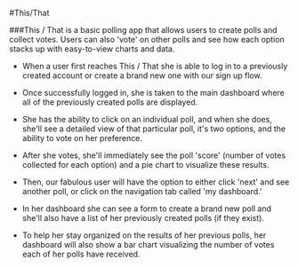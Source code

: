 #This/That

###This / That is a basic polling app that allows users to create polls and collect votes. Users can also 'vote' on other polls and see how each option stacks up with easy-to-view charts and data.

+ When a user first reaches This / That she is able to log in to a previously created account or create a brand new one with our sign up flow.

+ Once successfully logged in, she is taken to the main dashboard where all of the previously created polls are displayed.
+ She has the ability to click on an individual poll, and when she does, she'll see a detailed view of that particular poll, it's two options, and the ability to vote on her preference.

+ After she votes, she'll immediately see the poll 'score' (number of votes collected for each option) and a pie chart to visualize these results.
+ Then, our fabulous user will have the option to either click 'next' and see another poll, or click on the navigation tab called 'my dashboard.'
+ In her dashboard she can see a form to create a brand new poll and she'll also have a list of her previously created polls (if they exist).
+ To help her stay organized on the results of her previous polls, her dashboard will also show a bar chart visualizing the number of votes each of her  polls have received.
